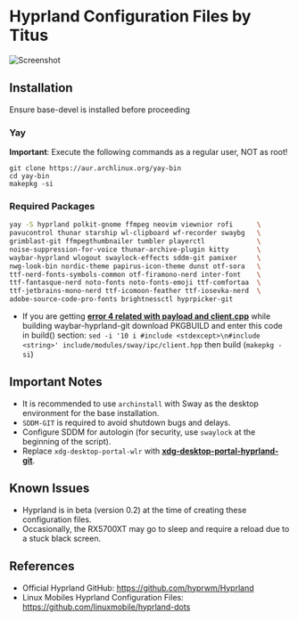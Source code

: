 # Hyprland Configuration Files by Titus

![Screenshot](https://github.com/ChrisTitusTech/hyprland-titus/raw/main/hyprland-titus.png)

## Installation

Ensure base-devel is installed before proceeding

### Yay

**Important**: Execute the following commands as a regular user, NOT as root!

```
git clone https://aur.archlinux.org/yay-bin
cd yay-bin
makepkg -si
```

### Required Packages

``` bash
yay -S hyprland polkit-gnome ffmpeg neovim viewnior rofi      \
pavucontrol thunar starship wl-clipboard wf-recorder swaybg   \
grimblast-git ffmpegthumbnailer tumbler playerctl             \
noise-suppression-for-voice thunar-archive-plugin kitty       \
waybar-hyprland wlogout swaylock-effects sddm-git pamixer     \
nwg-look-bin nordic-theme papirus-icon-theme dunst otf-sora   \
ttf-nerd-fonts-symbols-common otf-firamono-nerd inter-font    \
ttf-fantasque-nerd noto-fonts noto-fonts-emoji ttf-comfortaa  \
ttf-jetbrains-mono-nerd ttf-icomoon-feather ttf-iosevka-nerd  \
adobe-source-code-pro-fonts brightnessctl hyprpicker-git
```
- If you are getting **[error 4 related with payload and client.cpp](https://github.com/Alexays/Waybar/issues/2159)** while building waybar-hyprland-git download PKGBUILD and enter this code in build() section:
``` sed -i '10 i #include <stdexcept>\n#include <string>' include/modules/sway/ipc/client.hpp ``` then build (```makepkg -si```)


## Important Notes

- It is recommended to use `archinstall` with Sway as the desktop environment for the base installation.
- `SDDM-GIT` is required to avoid shutdown bugs and delays.
- Configure SDDM for autologin (for security, use `swaylock` at the beginning of the script).
- Replace `xdg-desktop-portal-wlr` with **[xdg-desktop-portal-hyprland-git](https://wiki.hyprland.org/hyprland-wiki/pages/Useful-Utilities/Hyprland-desktop-portal/)**.

## Known Issues

- Hyprland is in beta (version 0.2) at the time of creating these configuration files.
- Occasionally, the RX5700XT may go to sleep and require a reload due to a stuck black screen.

## References

- Official Hyprland GitHub: <https://github.com/hyprwm/Hyprland>
- Linux Mobiles Hyprland Configuration Files: <https://github.com/linuxmobile/hyprland-dots>
